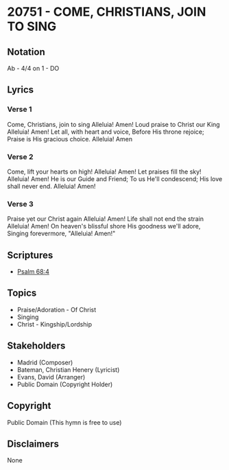 # 20751 - COME, CHRISTIANS, JOIN TO SING

## Notation

Ab - 4/4 on 1 - DO

## Lyrics

### Verse 1

Come, Christians, join to sing Alleluia! Amen! Loud praise to Christ our King Alleluia! Amen! Let all, with heart and voice, Before His throne rejoice; Praise is His gracious choice. Alleluia! Amen

### Verse 2

Come, lift your hearts on high! Alleluia! Amen! Let praises fill the sky! Alleluia! Amen! He is our Guide and Friend; To us He'll condescend; His love shall never end. Alleluia! Amen!

### Verse 3

Praise yet our Christ again Alleluia! Amen! Life shall not end the strain Alleluia! Amen! On heaven's blissful shore His goodness we'll adore, Singing forevermore, "Alleluia! Amen!"


## Scriptures

- [Psalm 68:4](https://www.biblegateway.com/passage/?search=Psalm%2068%3A4)

## Topics

- Praise/Adoration - Of Christ
- Singing
- Christ - Kingship/Lordship

## Stakeholders

- Madrid (Composer)
- Bateman, Christian Henery (Lyricist)
- Evans, David (Arranger)
- Public Domain (Copyright Holder)

## Copyright

Public Domain
(This hymn is free to use)

## Disclaimers

None

